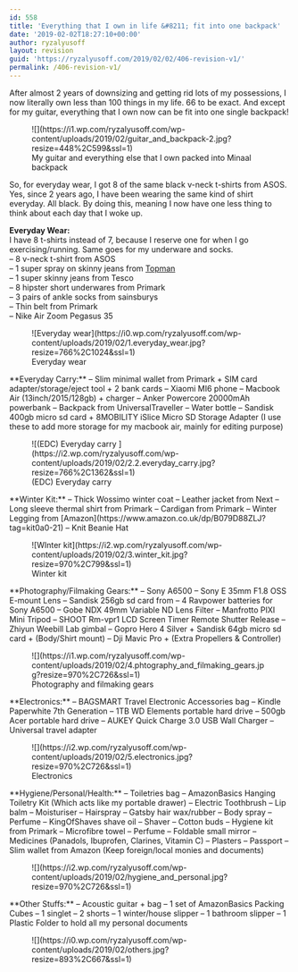 ```yaml
---
id: 558
title: 'Everything that I own in life &#8211; fit into one backpack'
date: '2019-02-02T18:27:10+00:00'
author: ryzalyusoff
layout: revision
guid: 'https://ryzalyusoff.com/2019/02/02/406-revision-v1/'
permalink: /406-revision-v1/
---
```


After almost 2 years of downsizing and getting rid lots of my possessions, I now literally own less than 100 things in my life. 66 to be exact. And except for my guitar, everything that I own now can be fit into one single backpack!

<div class="wp-block-image"><figure class="aligncenter is-resized">![](https://i1.wp.com/ryzalyusoff.com/wp-content/uploads/2019/02/guitar_and_backpack-2.jpg?resize=448%2C599&ssl=1)<figcaption>My guitar and everything else that I own packed into Minaal backpack  
</figcaption></figure></div>So, for everyday wear, I got 8 of the same black v-neck t-shirts from ASOS. Yes, since 2 years ago, I have been wearing the same kind of shirt everyday. All black. By doing this, meaning I now have one less thing to think about each day that I woke up.

**Everyday Wear:**   
I have 8 t-shirts instead of 7, because I reserve one for when I go exercising/running. Same goes for my underware and socks.   
– 8 v-neck t-shirt from ASOS  
– 1 super spray on skinny jeans from [Topman](http://www.topman.com/webapp/wcs/stores/servlet/ProductDisplay?searchTermScope=3&searchType=ALL&viewAllFlag=false&CE3_ENDECA_PRODUCT_ROLLUP_ENABLED=N&catalogId=33056&productOnlyCount=1&sort_field=Relevance&storeId=12555&qubitRefinements=siteId%3DTopManUK&langId=-1&beginIndex=1&productId=17435337&pageSize=20&defaultGridLayout=3&searchTerm=69D12JBLK&productIdentifierproduct=product&DM_PersistentCookieCreated=true&searchTermOperator=LIKE&x=25&geoip=search&y=11)  
– 1 super skinny jeans from Tesco  
– 8 hipster short underwares from Primark   
– 3 pairs of ankle socks from sainsburys  
– Thin belt from Primark  
– Nike Air Zoom Pegasus 35

<div class="wp-block-image"><figure class="aligncenter is-resized">![Everyday wear](https://i0.wp.com/ryzalyusoff.com/wp-content/uploads/2019/02/1.everyday_wear.jpg?resize=766%2C1024&ssl=1)<figcaption>Everyday wear  
</figcaption></figure></div>**Everyday Carry:**  
– Slim minimal wallet from Primark + SIM card adapter/storage/eject tool + 2 bank cards  
– Xiaomi MI6 phone   
– Macbook Air (13inch/2015/128gb) + charger  
– Anker Powercore 20000mAh powerbank   
– Backpack from UniversalTraveller  
– Water bottle  
– Sandisk 400gb micro sd card + 8MOBILITY iSlice Micro SD Storage Adapter (I use these to add more storage for my macbook air, mainly for editing purpose)

<div class="wp-block-image"><figure class="aligncenter is-resized">![(EDC) Everyday carry ](https://i2.wp.com/ryzalyusoff.com/wp-content/uploads/2019/02/2.2.everyday_carry.jpg?resize=766%2C1362&ssl=1)<figcaption>(EDC) Everyday carry</figcaption></figure></div>**Winter Kit:**  
– Thick Wossimo winter coat   
– Leather jacket from Next  
– Long sleeve thermal shirt from Primark  
– Cardigan from Primark  
– Winter Legging from [Amazon](https://www.amazon.co.uk/dp/B079D88ZLJ?tag=kit0a0-21)  
– Knit Beanie Hat

<figure class="wp-block-image">![WInter kit](https://i2.wp.com/ryzalyusoff.com/wp-content/uploads/2019/02/3.winter_kit.jpg?resize=970%2C799&ssl=1)<figcaption>Winter kit</figcaption></figure>**Photography/Filmaking Gears:**  
– Sony A6500   
– Sony E 35mm F1.8 OSS E-mount Lens  
– Sandisk 256gb sd card from  
– 4 Ravpower batteries for Sony A6500  
– Gobe NDX 49mm Variable ND Lens Filter  
– Manfrotto PIXI Mini Tripod  
– SHOOT Rm-vpr1 LCD Screen Timer Remote Shutter Release   
– Zhiyun Weebill Lab gimbal  
– Gopro Hero 4 Silver + Sandisk 64gb micro sd card + (Body/Shirt mount)  
– Dji Mavic Pro + (Extra Propellers &amp; Controller)

<figure class="wp-block-image">![](https://i1.wp.com/ryzalyusoff.com/wp-content/uploads/2019/02/4.phtography_and_filmaking_gears.jpg?resize=970%2C726&ssl=1)<figcaption>Photography and filmaking gears</figcaption></figure>**Electronics:**  
– BAGSMART Travel Electronic Accessories bag  
– Kindle Paperwhite 7th Generation  
– 1TB WD Elements portable hard drive   
– 500gb Acer portable hard drive  
– AUKEY Quick Charge 3.0 USB Wall Charger  
– Universal travel adapter

<figure class="wp-block-image">![](https://i2.wp.com/ryzalyusoff.com/wp-content/uploads/2019/02/5.electronics.jpg?resize=970%2C726&ssl=1)<figcaption>Electronics</figcaption></figure>**Hygiene/Personal/Health:**  
– Toiletries bag  
– AmazonBasics Hanging Toiletry Kit (Which acts like my portable drawer)  
– Electric Toothbrush  
– Lip balm  
– Moisturiser  
– Hairspray  
– Gatsby hair wax/rubber  
– Body spray  
– Perfume  
– KingOfShaves shave oil  
– Shaver  
– Cotton buds  
– Hygiene kit from Primark  
– Microfibre towel  
– Perfume  
– Foldable small mirror  
– Medicines (Panadols, Ibuprofen, Clarines, Vitamin C)  
– Plasters  
– Passport  
– Slim wallet from Amazon (Keep foreign/local monies and documents)

<figure class="wp-block-image">![](https://i2.wp.com/ryzalyusoff.com/wp-content/uploads/2019/02/hygiene_and_personal.jpg?resize=970%2C726&ssl=1)</figure>  
**Other Stuffs:**  
– Acoustic guitar + bag  
– 1 set of AmazonBasics Packing Cubes  
– 1 singlet  
– 2 shorts  
– 1 winter/house slipper  
– 1 bathroom slipper  
– 1 Plastic Folder to hold all my personal documents

<div class="wp-block-image"><figure class="aligncenter is-resized">![](https://i0.wp.com/ryzalyusoff.com/wp-content/uploads/2019/02/others.jpg?resize=893%2C667&ssl=1)</figure></div>